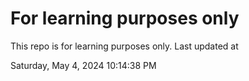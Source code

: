 # For learning purposes only
This repo is for learning purposes only.
Last updated at

Saturday, May 4, 2024 10:14:38 PM

